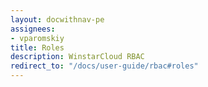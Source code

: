 ```yaml
---
layout: docwithnav-pe
assignees:
- vparomskiy
title: Roles
description: WinstarCloud RBAC
redirect_to: "/docs/user-guide/rbac#roles"
---
```

